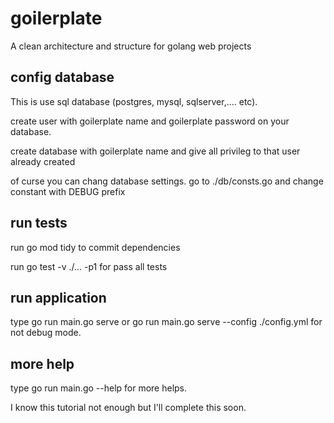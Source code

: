 # goilerplate
A clean architecture and structure for golang web projects

## config database
This is use sql database (postgres, mysql, sqlserver,.... etc).

create user with goilerplate name and goilerplate password on your database.

create database with goilerplate name and give all privileg to that user already created

of curse you can chang database settings. go to ./db/consts.go and change constant with DEBUG prefix


## run tests
run go mod tidy to commit dependencies

run go test -v ./... -p1 for pass all tests


## run application
type go run main.go serve or go run main.go serve --config ./config.yml for not debug mode.


## more help
type go run main.go --help for more helps.


I know this tutorial not enough but I'll complete this soon.
